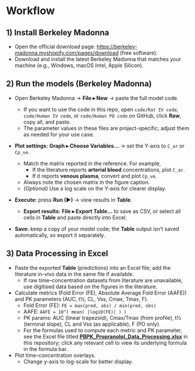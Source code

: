 # Workflow

## 1) Install Berkeley Madonna
- Open the official download page: https://berkeley-madonna.myshopify.com/pages/download (free software).
- Download and install the latest Berkeley Madonna that matches your machine (e.g., Windows, macOS Intel, Apple Silicon).

## 2) Run the models (Berkeley Madonna)

- Open Berkeley Madonna → **File ▸ New** → paste the full model code.  
  - If you want to use the code in this repo, open `code/Rat IV code`, `code/Human IV code`, or `code/Human PO code` on GitHub, click **Raw**, copy all, and paste.
  - The parameter values in these files are project-specific; adjust them as needed for your use case.

- **Plot settings:** **Graph ▸ Choose Variables…** → set the Y-axis to `C_ar` or `Cp_ve`.  
  - Match the matrix reported in the reference. For example,  
    - If the literature reports **arterial blood** concentrations, plot `C_ar`.  
    - If it reports **venous plasma**, convert and plot `Cp_ve`.  
  - Always note the chosen matrix in the figure caption.  
  - *(Optional)* Use a log scale on the Y-axis for clearer display.

- **Execute:** press **Run (▶)** → view results in **Table**.  
  - **Export results:** **File ▸ Export Table…** to save as CSV, or select all cells in **Table** and paste directly into Excel.

- **Save:** keep a copy of your model code; the **Table** output isn’t saved automatically, so export it separately.

## 3) Data Processing in Excel
- Paste the exported **Table** (predictions) into an Excel file; add the literature in-vivo data in the same file if available.  
  - If raw time–concentration datasets from literature are unavailable, use digitised data based on the figures in the literature.
- Calculate metrics (Fold Error (FE), Absolute Average Fold Error (AAFE)) and PK parameters (AUC, t½, CL, Vss, Cmax, Tmax, F).
  - Fold Error (FE): `FE = max(pred, obs) / min(pred, obs)`
  - AAFE: `AAFE = 10^( mean( |log10(FE)| ) )`
  - PK params: AUC (linear trapezoid), Cmax/Tmax (from profile), t½ (terminal slope), CL and Vss (as applicable), F (PO only).
  - For the formulas used to compute each metric and PK parameter, see the Excel file titled **[PBPK_Propranolol_Data_Processing.xlsx](PBPK_Propranolol_Data_Processing.xlsx)** 
 in this repository; click any relevant cell to view its underlying formula in the formula bar.
- Plot time–concentration overlays.
  - Change y-axis to log-scale for better display.
